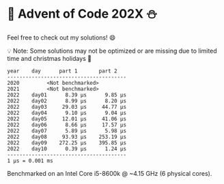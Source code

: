 # :christmas_tree: Advent of Code 202X :snowman:

Feel free to check out my solutions! :smile:

:bulb: Note: Some solutions may not be optimized or are missing due to limited time and christmas holidays :santa:

```
year    day      part 1       part 2
---------------------------------------
2020         <Not benchmarked>
2021         <Not benchmarked>
2022    day01      8.39 μs      9.85 μs
2022    day02      8.99 μs      8.20 μs
2022    day03     29.03 μs     44.77 μs
2022    day04      9.10 μs      9.04 μs
2022    day05     12.01 μs     41.06 μs
2022    day06      8.66 μs     17.57 μs
2022    day07      5.89 μs      5.98 μs
2022    day08     93.93 μs    253.19 μs
2022    day09    272.25 μs    395.85 μs
2022    day10      0.39 μs      1.24 μs
---------------------------------------
1 μs = 0.001 ms
```

Benchmarked on an Intel Core i5-8600k @ ~4.15 GHz (6 physical cores).
